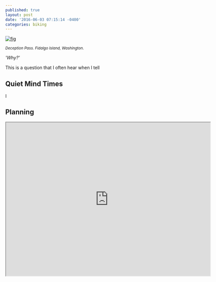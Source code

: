 ```yaml
---
published: true
layout: post
date: '2016-06-03 07:15:14 -0400'
categories: biking
---
```


[![fig](http://i.imgur.com/ircqmIm.png)](https://goo.gl/maps/qyHwe93xyzT2)

<sub>*Deception Pass. Fidalgo Island, Washington.*</sub>

*'Why?'*

This is a question that I often hear when I tell 



## Quiet Mind Times

I 


## Planning

<iframe src="https://www.google.com/maps/d/u/1/embed?mid=1ELysbd_HcyENvsuK5auBFbFpwZ0" width="640" height="480"></iframe>

